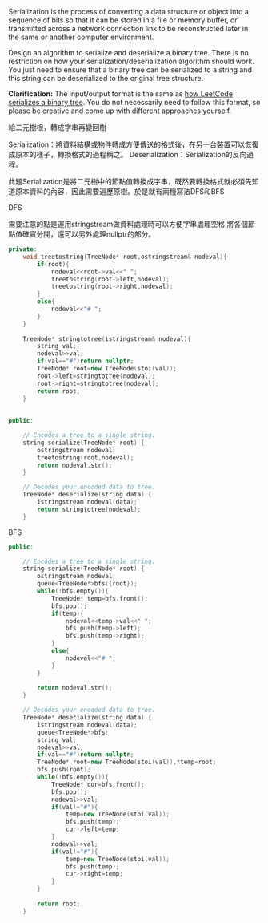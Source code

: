 Serialization is the process of converting a data structure or object into a sequence of bits so that it can be stored in a file or memory buffer, or transmitted across a network connection link to be reconstructed later in the same or another computer environment.

Design an algorithm to serialize and deserialize a binary tree. There is no restriction on how your serialization/deserialization algorithm should work. You just need to ensure that a binary tree can be serialized to a string and this string can be deserialized to the original tree structure.

**Clarification:** The input/output format is the same as [how LeetCode serializes a binary tree](https://support.leetcode.com/hc/en-us/articles/360011883654-What-does-1-null-2-3-mean-in-binary-tree-representation-). You do not necessarily need to follow this format, so please be creative and come up with different approaches yourself.

給二元樹根，轉成字串再變回樹

Serialization：將資料結構或物件轉成方便傳送的格式後，在另一台裝置可以恢復成原本的樣子，轉換格式的過程稱之。
Deserialization：Serialization的反向過程。

此題Serialization是將二元樹中的節點值轉換成字串，既然要轉換格式就必須先知道原本資料的內容，因此需要遍歷原樹。於是就有兩種寫法DFS和BFS

DFS

需要注意的點是運用stringstream做資料處理時可以方便字串處理空格 將各個節點值確實分開，還可以另外處理nullptr的部分。

```cpp
private:
    void treetostring(TreeNode* root,ostringstream& nodeval){
        if(root){
            nodeval<<root->val<<" ";
            treetostring(root->left,nodeval);
            treetostring(root->right,nodeval);
        }
        else{
            nodeval<<"# ";
        }
    }
    
    TreeNode* stringtotree(istringstream& nodeval){
        string val;
        nodeval>>val;
        if(val=="#")return nullptr;
        TreeNode* root=new TreeNode(stoi(val));
        root->left=stringtotree(nodeval);
        root->right=stringtotree(nodeval);
        return root;
    }
    
    
public:

    // Encodes a tree to a single string.
    string serialize(TreeNode* root) {
        ostringstream nodeval;
        treetostring(root,nodeval);
        return nodeval.str();
    }

    // Decodes your encoded data to tree.
    TreeNode* deserialize(string data) {
        istringstream nodeval(data);
        return stringtotree(nodeval);
    }
```

BFS

```cpp
public:

    // Encodes a tree to a single string.
    string serialize(TreeNode* root) {
        ostringstream nodeval;
        queue<TreeNode*>bfs({root});
        while(!bfs.empty()){
            TreeNode* temp=bfs.front();
            bfs.pop();
            if(temp){
                nodeval<<temp->val<<" ";
                bfs.push(temp->left);
                bfs.push(temp->right);
            }
            else{
                nodeval<<"# ";
            }
        }
        
        return nodeval.str();
    }

    // Decodes your encoded data to tree.
    TreeNode* deserialize(string data) {
        istringstream nodeval(data);
        queue<TreeNode*>bfs;
        string val;
        nodeval>>val;
        if(val=="#")return nullptr;
        TreeNode* root=new TreeNode(stoi(val)),*temp=root;
        bfs.push(root);
        while(!bfs.empty()){
            TreeNode* cur=bfs.front();
            bfs.pop();
            nodeval>>val;
            if(val!="#"){
                temp=new TreeNode(stoi(val));
                bfs.push(temp);
                cur->left=temp;
            }
            nodeval>>val;
            if(val!="#"){
                temp=new TreeNode(stoi(val));
                bfs.push(temp);
                cur->right=temp;
            }
        }
        
        return root;
    }

```